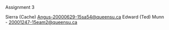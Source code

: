 Assignment 3

Sierra (Cache) Angus-20000629-15sa54@queensu.ca
Edward (Ted) Munn - 20001247-15eam2@queensu.ca